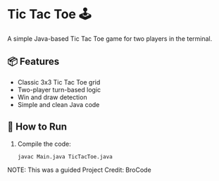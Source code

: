 # Tic Tac Toe 🕹️

A simple Java-based Tic Tac Toe game for two players in the terminal.

## 📦 Features
- Classic 3x3 Tic Tac Toe grid
- Two-player turn-based logic
- Win and draw detection
- Simple and clean Java code

## 🚀 How to Run

1. Compile the code:
   ```bash
   javac Main.java TicTacToe.java

NOTE: This was a guided Project
Credit: BroCode
